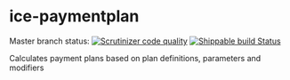 ice-paymentplan
===============

Master branch status:
[![Scrutinizer code quality](https://scrutinizer-ci.com/g/cambridgeuniversity/ice-paymentplan/badges/quality-score.png?b=master)](https://scrutinizer-ci.com/g/cambridgeuniversity/ice-paymentplan/?branch=master)
[![Shippable build Status](https://api.shippable.com/projects/5445030eb904a4b21567b568/badge?branchName=master)](https://app.shippable.com/projects/5445030eb904a4b21567b568/builds/latest)

Calculates payment plans based on plan definitions, parameters and modifiers
